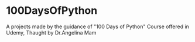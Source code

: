 # 100DaysOfPython
A projects made by the guidance of "100 Days of Python" Course offered in Udemy, Thaught by Dr.Angelina Mam

